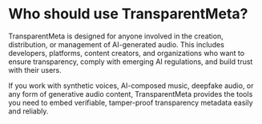 # Who should use TransparentMeta?

TransparentMeta is designed for anyone involved in the creation, distribution, 
or management of AI-generated audio. This includes developers, platforms, 
content creators, and organizations who want to ensure transparency, 
comply with emerging AI regulations, and build trust with their users.

If you work with synthetic voices, AI-composed music, deepfake audio, or any 
form of generative audio content, TransparentMeta provides the tools you need 
to embed verifiable, tamper-proof transparency metadata easily and reliably.

